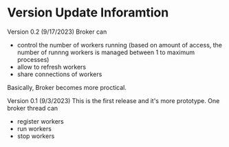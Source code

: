 # Version Update Inforamtion

Version 0.2 (9/17/2023)
Broker can
- control the number of workers running (based on amount of access, the number of runnng workers is managed between 1 to maximum processes)
- allow to refresh workers
- share connections of workers

Basically, Broker becomes more proctical.

Version 0.1 (9/3/2023)
This is the first release and it's more prototype. One broker thread can 
- register workers
- run workers
- stop workers
  
